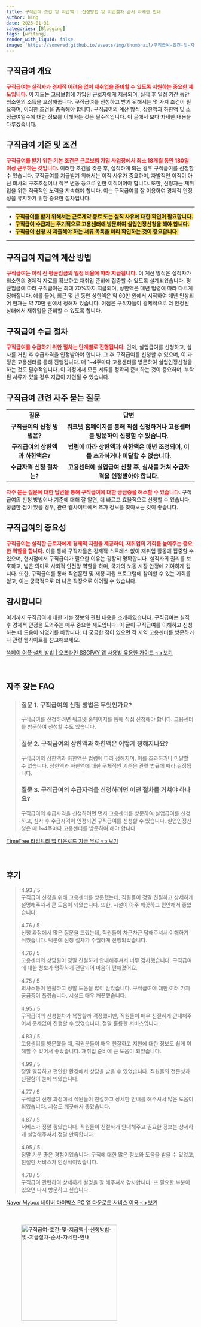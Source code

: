 ```yaml
---
title: 구직급여 조건 및 지급액 | 신청방법 및 지급절차 순서 자세한 안내
author: bing
date: 2025-01-31
categories: [Blogging]
tags: [writing]
render_with_liquid: false
image: 'https://somered.github.io/assets/img/thumbnail/구직급여-조건-및-지급액-|-신청방법-및-지급절차-순서-자세한-안내.webp'
---
```



<h2 id='구직급여 개요'>구직급여 개요</h2>

<p><b><span style="color: #ee2323;">구직급여는 실직자가 경제적 어려움 없이 재취업을 준비할 수 있도록 지원하는 중요한 제도입니다.</span></b> 이 제도는 고용보험에 가입된 근로자에게 제공되며, 실직 후 일정 기간 동안 최소한의 소득을 보장해줍니다. 구직급여를 신청하고 받기 위해서는 몇 가지 조건이 필요하며, 이러한 조건을 충족해야 합니다. 구직급여의 계산 방식, 상한액과 하한액 및 소정급여일수에 대한 정보를 이해하는 것은 필수적입니다. 이 글에서 보다 자세한 내용을 다루겠습니다.</p>

<h2 id='구직급여 기준 및 조건'>구직급여 기준 및 조건</h2>

<p><b><span style="color: #ee2323;">구직급여를 받기 위한 기본 조건은 근로보험 가입 사업장에서 최소 18개월 동안 180일 이상 근무하는 것입니다.</span></b> 이러한 조건을 갖춘 후, 실직하게 되는 경우 구직급여를 신청할 수 있습니다. 구직급여를 지급받기 위해서는 이직 사유가 중요하며, 자발적인 이직이 아닌 회사의 구조조정이나 직무 변동 등으로 인한 이직이어야 합니다. 또한, 신청자는 재취업을 위한 적극적인 노력을 지속해야 합니다. 이는 구직급여를 잘 이용하여 경제적 안정성을 유지하기 위한 중요한 절차입니다.</p>

<hr />

<ul>
    <li><b><span style="background-color: #ffe066;">구직급여를 받기 위해서는 근로계약 종료 또는 실직 사유에 대한 확인이 필요합니다.</span></b></li>
    <li><b><span style="background-color: #ffe066;">구직급여 수급자는 주기적으로 고용센터에 방문하여 실업인정신청을 해야 합니다.</span></b></li>
    <li><b><span style="background-color: #ffe066;">구직급여 신청 시 제출해야 하는 서류 목록을 미리 확인하는 것이 중요합니다.</span></b></li>
</ul>

<hr />

<h2 id='구직급여 지급액 계산 방법'>구직급여 지급액 계산 방법</h2>

<p><b><span style="color: #ee2323;">구직급여는 이직 전 평균임금의 일정 비율에 따라 지급됩니다.</span></b> 이 계산 방식은 실직자가 최소한의 경제적 자료를 확보하고 재취업 준비에 집중할 수 있도록 설계되었습니다. 평균임금에 따라 구직급여는 최대 70%까지 지급되며, 상한액은 매년 법령에 따라 다르게 정해집니다. 예를 들어, 최근 몇 년 동안 상한액은 약 60만 원에서 시작하여 매년 인상되어 현재는 약 70만 원에서 정해져 있습니다. 이점은 구직자들이 경제적으로 더 안정된 상태에서 재취업을 준비할 수 있도록 합니다.</p>

<h2 id='구직급여 수급 절차'>구직급여 수급 절차</h2>

<p><b><span style="color: #ee2323;">구직급여를 수급하기 위한 절차는 단계별로 진행됩니다.</span></b> 먼저, 실업급여를 신청하고, 심사를 거친 후 수급자격을 인정받아야 합니다. 그 후 구직급여를 신청할 수 있으며, 이 과정은 고용센터를 통해 진행됩니다. 매 1~4주마다 고용센터를 방문하여 실업인정신청을 하는 것도 필수적입니다. 이 과정에서 모든 서류를 정확히 준비하는 것이 중요하며, 누락된 서류가 있을 경우 지급이 지연될 수 있습니다.</p>

<h2 id='구직급여 관련 자주 묻는 질문'>구직급여 관련 자주 묻는 질문</h2>

<table>
    <tr>
        <td style="text-align: center; height: 17px;"><b>질문</b></td>
        <td style="text-align: center; height: 17px;"><b>답변</b></td>
    </tr>
    <tr>
        <td style="text-align: center; height: 17px;"><b>구직급여의 신청 방법은?</b></td>
        <td style="text-align: center; height: 17px;"><b>워크넷 홈페이지를 통해 직접 신청하거나 고용센터를 방문하여 신청할 수 있습니다.</b></td>
    </tr>
    <tr>
        <td style="text-align: center; height: 17px;"><b>구직급여의 상한액과 하한액은?</b></td>
        <td style="text-align: center; height: 17px;"><b>법령에 따라 상한액과 하한액은 매년 조정되며, 이를 초과하거나 미달할 수 없습니다.</b></td>
    </tr>
    <tr>
        <td style="text-align: center; height: 17px;"><b>수급자격 신청 절차는?</b></td>
        <td style="text-align: center; height: 17px;"><b>고용센터에 실업급여 신청 후, 심사를 거쳐 수급자격을 인정받아야 합니다.</b></td>
    </tr>
</table>

<p><b><span style="color: #ee2323;">자주 묻는 질문에 대한 답변을 통해 구직급여에 대한 궁금증을 해소할 수 있습니다.</span></b> 구직급여의 신청 방법이나 기준에 대해 잘 알면, 더 빠르고 효율적으로 신청할 수 있습니다. 궁금한 점이 있을 경우, 관련 웹사이트에서 추가 정보를 찾아보는 것이 좋습니다.</p>

<h2 id='구직급여의 중요성'>구직급여의 중요성</h2>

<p><b><span style="color: #ee2323;">구직급여는 실직한 근로자에게 경제적 지원을 제공하여, 재취업의 기회를 높여주는 중요한 역할을 합니다.</span></b> 이를 통해 구직자들은 경제적 스트레스 없이 재취업 활동에 집중할 수 있으며, 현시점에서 구직급여가 필요한 이유는 굉장히 명확합니다. 실직자의 권리를 보호하고, 넓은 의미로 사회적 안전망 역할을 하며, 국가의 노동 시장 안정에 기여하게 됩니다. 또한, 구직급여를 통해 직업훈련 및 재정 지원 프로그램에 참여할 수 있는 기회를 얻고, 이는 궁극적으로 더 나은 직장으로 이어질 수 있습니다.</p>

<h2 id='감사합니다'>감사합니다</h2>

<p>여기까지 구직급여에 대한 기본 정보와 관련 내용을 소개하였습니다. 구직급여는 실직 후 경제적 안정을 도와주는 매우 중요한 제도입니다. 이 글이 구직급여를 이해하고 신청하는 데 도움이 되었기를 바랍니다. 더 궁금한 점이 있으면 각 지역 고용센터를 방문하거나 관련 웹사이트를 참고해보세요.</p>


<p><a class="click-button" title="쓱페이 어플 설치 방법 | 오프라인 SSGPAY 앱 사용법 유용한 가이드" href="https://somered.github.io/posts/%EC%93%B1%ED%8E%98%EC%9D%B4-%EC%96%B4%ED%94%8C-%EC%84%A4%EC%B9%98-%EB%B0%A9%EB%B2%95-%EC%98%A4%ED%94%84%EB%9D%BC%EC%9D%B8-SSGPAY-%EC%95%B1-%EC%82%AC%EC%9A%A9%EB%B2%95-%EC%9C%A0%EC%9A%A9%ED%95%9C-%EA%B0%80%EC%9D%B4%EB%93%9C/" rel="dofollow">쓱페이 어플 설치 방법 | 오프라인 SSGPAY 앱 사용법 유용한 가이드 👈 보기</a></p><br>
<h2 id='자주_찾는_FAQ'>자주 찾는 FAQ</h2>
<div itemscope="" itemtype="https://schema.org/FAQPage"> 
<blockquote> 
<div itemscope="" itemprop="mainEntity" itemtype="https://schema.org/Question"> 
<h3 itemprop="name">질문 1. 구직급여의 신청 방법은 무엇인가요?</h3> 
<div itemscope="" itemprop="acceptedAnswer" itemtype="https://schema.org/Answer"> 
<span itemprop="text"> 
<p>구직급여를 신청하려면 워크넷 홈페이지를 통해 직접 신청해야 합니다. 고용센터를 방문하여 신청할 수도 있습니다.</p> 
</span> 
</div> 
</div> 

<div itemscope="" itemprop="mainEntity" itemtype="https://schema.org/Question"> 
<h3 itemprop="name">질문 2. 구직급여의 상한액과 하한액은 어떻게 정해지나요?</h3> 
<div itemscope="" itemprop="acceptedAnswer" itemtype="https://schema.org/Answer"> 
<span itemprop="text"> 
<p>구직급여의 상한액과 하한액은 법령에 따라 정해지며, 이를 초과하거나 미달할 수 없습니다. 상한액과 하한액에 대한 구체적인 기준은 관련 법규에 따라 결정됩니다.</p> 
</span> 
</div> 
</div> 

<div itemscope="" itemprop="mainEntity" itemtype="https://schema.org/Question"> 
<h3 itemprop="name">질문 3. 구직급여의 수급자격을 신청하려면 어떤 절차를 거쳐야 하나요?</h3> 
<div itemscope="" itemprop="acceptedAnswer" itemtype="https://schema.org/Answer"> 
<span itemprop="text"> 
<p>구직급여의 수급자격을 신청하려면 먼저 고용센터를 방문하여 실업급여를 신청하고, 심사 후 수급자격이 인정되면 구직급여를 신청할 수 있습니다. 실업인정신청은 매 1~4주마다 고용센터를 방문하여 해야 합니다.</p> 
</span> 
</div> 
</div> 
</blockquote> 
</div>
<p><a class="click-button" title="TimeTree 타임트리 앱 다운로드 지금 무료" href="https://somered.github.io/posts/TimeTree-%ED%83%80%EC%9E%84%ED%8A%B8%EB%A6%AC-%EC%95%B1-%EB%8B%A4%EC%9A%B4%EB%A1%9C%EB%93%9C-%EC%A7%80%EA%B8%88-%EB%AC%B4%EB%A3%8C/" rel="dofollow">TimeTree 타임트리 앱 다운로드 지금 무료 👈 보기</a></p><br>
<h2 id='후기'>후기</h2>
<div itemscope itemtype="https://schema.org/Product">
  <blockquote>
  <div itemprop="review" itemscope itemtype="https://schema.org/Review">
      <div itemprop="reviewRating" itemscope itemtype="https://schema.org/Rating"> <span itemprop="ratingValue">4.93</span> / <span itemprop="bestRating">5</span> </div>
      <span itemprop="reviewBody">구직급여 신청을 위해 고용센터를 방문했는데, 직원들이 정말 친절하고 상세하게 설명해주셔서 큰 도움이 되었습니다. 또한, 시설이 아주 깨끗하고 편안해서 좋았습니다.</span>
  </div>
  <br>
  <div itemprop="review" itemscope itemtype="https://schema.org/Review">
      <div itemprop="reviewRating" itemscope itemtype="https://schema.org/Rating"> <span itemprop="ratingValue">4.76</span> / <span itemprop="bestRating">5</span> </div>
      <span itemprop="reviewBody">신청 과정에서 많은 질문을 드렸는데, 직원들이 차근차근 답해주셔서 이해하기 쉬웠습니다. 덕분에 신청 절차가 수월하게 진행되었습니다.</span>
  </div>
  <br>
  <div itemprop="review" itemscope itemtype="https://schema.org/Review">
      <div itemprop="reviewRating" itemscope itemtype="https://schema.org/Rating"> <span itemprop="ratingValue">4.76</span> / <span itemprop="bestRating">5</span> </div>
      <span itemprop="reviewBody">고용센터의 상담원이 정말 친절하게 안내해주셔서 너무 감사했습니다. 구직급여에 대한 정보가 명확하게 전달되어 마음이 편해졌어요.</span>
  </div>
  <br>
  <div itemprop="review" itemscope itemtype="https://schema.org/Review">
      <div itemprop="reviewRating" itemscope itemtype="https://schema.org/Rating"> <span itemprop="ratingValue">4.75</span> / <span itemprop="bestRating">5</span> </div>
      <span itemprop="reviewBody">의사소통이 원활하고 정말 도움을 많이 받았습니다. 구직급여에 대한 여러 가지 궁금증이 풀렸습니다. 시설도 매우 깨끗했습니다.</span>
  </div>
  <br>
  <div itemprop="review" itemscope itemtype="https://schema.org/Review">
      <div itemprop="reviewRating" itemscope itemtype="https://schema.org/Rating"> <span itemprop="ratingValue">4.95</span> / <span itemprop="bestRating">5</span> </div>
      <span itemprop="reviewBody">구직급여의 신청절차가 복잡할까 걱정했지만, 직원들이 매우 친절하게 안내해주어서 문제없이 진행할 수 있었습니다. 정말 훌륭한 서비스입니다.</span>
  </div>
  <br>
  <div itemprop="review" itemscope itemtype="https://schema.org/Review">
      <div itemprop="reviewRating" itemscope itemtype="https://schema.org/Rating"> <span itemprop="ratingValue">4.83</span> / <span itemprop="bestRating">5</span> </div>
      <span itemprop="reviewBody">고용센터를 방문했을 때, 직원분들이 매우 친절하고 지원에 대한 정보도 쉽게 이해할 수 있어서 좋았습니다. 재취업 준비에 큰 도움이 되었습니다.</span>
  </div>
  <br>
  <div itemprop="review" itemscope itemtype="https://schema.org/Review">
      <div itemprop="reviewRating" itemscope itemtype="https://schema.org/Rating"> <span itemprop="ratingValue">4.99</span> / <span itemprop="bestRating">5</span> </div>
      <span itemprop="reviewBody">정말 깔끔하고 편안한 환경에서 상담을 받을 수 있었습니다. 직원들의 전문성과 친절함이 눈에 띄었습니다.</span>
  </div>
  <br>
  <div itemprop="review" itemscope itemtype="https://schema.org/Review">
      <div itemprop="reviewRating" itemscope itemtype="https://schema.org/Rating"> <span itemprop="ratingValue">4.77</span> / <span itemprop="bestRating">5</span> </div>
      <span itemprop="reviewBody">구직급여 신청 과정에서 직원들이 친절하고 상세한 안내를 해주셔서 많은 도움이 되었습니다. 시설도 깨끗해서 좋았습니다.</span>
  </div>
  <br>
  <div itemprop="review" itemscope itemtype="https://schema.org/Review">
      <div itemprop="reviewRating" itemscope itemtype="https://schema.org/Rating"> <span itemprop="ratingValue">4.87</span> / <span itemprop="bestRating">5</span> </div>
      <span itemprop="reviewBody">서비스가 정말 좋았습니다. 직원들이 친절하게 안내해주고 필요한 정보는 상세하게 설명해주셔서 정말 만족합니다.</span>
  </div>
  <br>
  <div itemprop="review" itemscope itemtype="https://schema.org/Review">
      <div itemprop="reviewRating" itemscope itemtype="https://schema.org/Rating"> <span itemprop="ratingValue">4.95</span> / <span itemprop="bestRating">5</span> </div>
      <span itemprop="reviewBody">정말 기분 좋은 경험이었습니다. 구직에 대한 많은 정보와 도움을 받을 수 있었고, 친절한 서비스가 인상적이었습니다.</span>
  </div>
  <br>
  <div itemprop="review" itemscope itemtype="https://schema.org/Review">
      <div itemprop="reviewRating" itemscope itemtype="https://schema.org/Rating"> <span itemprop="ratingValue">4.78</span> / <span itemprop="bestRating">5</span> </div>
      <span itemprop="reviewBody">구직급여 관련하여 상세하게 설명을 잘 해주셔서 감사합니다. 또 필요한 부분이 있으면 다시 방문하고 싶습니다.</span>
  </div>
  </blockquote>
</div>
<p><a class="click-button" title="Naver Mybox 네이버 마이박스 PC 앱 다운로드 서비스 이용" href="https://somered.github.io/posts/Naver-Mybox-%EB%84%A4%EC%9D%B4%EB%B2%84-%EB%A7%88%EC%9D%B4%EB%B0%95%EC%8A%A4-PC-%EC%95%B1-%EB%8B%A4%EC%9A%B4%EB%A1%9C%EB%93%9C-%EC%84%9C%EB%B9%84%EC%8A%A4-%EC%9D%B4%EC%9A%A9/" rel="dofollow">Naver Mybox 네이버 마이박스 PC 앱 다운로드 서비스 이용 👈 보기</a></p><br>
<figure class="image"><img src="https://somered.github.io/assets/img/thumbnail/구직급여-조건-및-지급액-|-신청방법-및-지급절차-순서-자세한-안내.webp" alt="구직급여-조건-및-지급액-|-신청방법-및-지급절차-순서-자세한-안내" width="256" height="256"></figure>